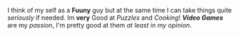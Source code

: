 I think of my self as a __Fuuny__ guy but at the same time I can take things quite *seriously* if needed.
Im __very__ Good at *Puzzles* and *Cooking*!
__*Video Games*__ are my *passion*, I'm pretty good at them *at least in my opinion*. 
